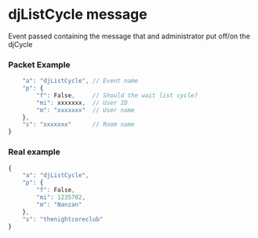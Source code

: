 # djListCycle message

Event passed containing the message that and administrator put off/on the djCycle

### Packet Example

```js
    "a": "djListCycle", // Event name
    "p": {
        "f": False,     // Should the wait list cycle?
        "mi": xxxxxxx,  // User ID
        "m": "xxxxxxx"  // User name
    },  
    "s": "xxxxxxx"      // Room name
}
```
### Real example
```js
{
    "a": "djListCycle",
    "p": {
        "f": False, 
        "mi": 1235782, 
        "m": "Nanzan"
    },  
    "s": "thenightcoreclub"
}
```
